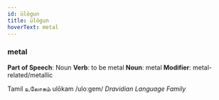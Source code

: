 ```yaml
---
id: ülögun
title: ülögun
hoverText: metal
---
```


### metal

**Part of Speech**: Noun
**Verb**: to be metal
**Noun**: metal
**Modifier**: metal-related/metallic

Tamil உலோகம் ulōkam /uloːɡɐm/
*Dravidian Language Family*